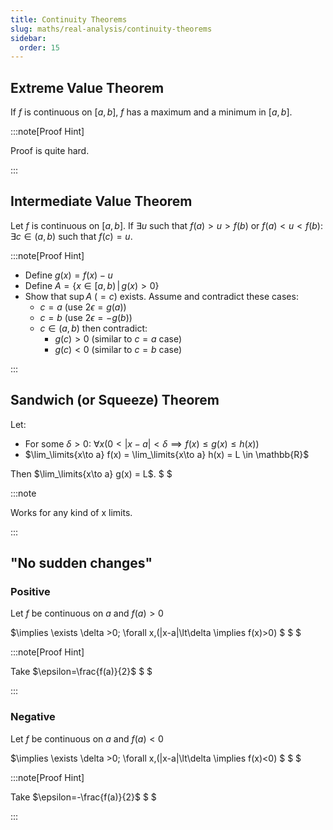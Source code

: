 ```yaml
---
title: Continuity Theorems
slug: maths/real-analysis/continuity-theorems
sidebar:
  order: 15
---
```


## Extreme Value Theorem

If $f$ is continuous on $[a,b]$, $f$ has a maximum and a minimum in $[a,b]$.

:::note[Proof Hint]

Proof is quite hard.

:::

## Intermediate Value Theorem

Let $f$ is continuous on $[a,b]$. If $\exists u$ such that $f(a)>u>f(b)$ or
$f(a)<u<f(b)$: $\exists c \in (a,b)$ such that $f(c)=u$.

:::note[Proof Hint]

- Define $g(x)=f(x)-u$
- Define $A=\{ x \in [a,b) \,|\,g(x)\gt 0 \}$
- Show that $\sup A$ ($=c$) exists. Assume and contradict these cases:
  - $c=a$ (use $2\epsilon = g(a)$)
  - $c=b$ (use $2\epsilon = -g(b)$)
  - $c\in(a,b)$ then contradict:
    - $g(c) \gt 0$ (similar to $c=a$ case)
    - $g(c) \lt 0$ (similar to $c=b$ case)

:::

## Sandwich (or Squeeze) Theorem

Let:

- For some $\delta>0$:
  $\forall x (0<|x-a|<\delta \implies f(x)\le g(x) \le h(x) )$
- $\lim_\limits{x\to a} f(x) = \lim_\limits{x\to a} h(x) = L \in \mathbb{R}$

Then $\lim_\limits{x\to a} g(x) = L$. $ $

:::note

Works for any kind of x limits.

:::

## "No sudden changes"

### Positive

Let $f$ be continuous on $a$ and $f(a)>0$

$\implies \exists \delta >0; \forall x\,(|x-a|\lt\delta \implies f(x)>0) $ $ $

:::note[Proof Hint]

Take $\epsilon=\frac{f(a)}{2}$ $ $

:::

### Negative

Let $f$ be continuous on $a$ and $f(a)<0$

$\implies \exists \delta >0; \forall x\,(|x-a|\lt\delta \implies f(x)<0) $ $ $

:::note[Proof Hint]

Take $\epsilon=-\frac{f(a)}{2}$ $ $

:::
